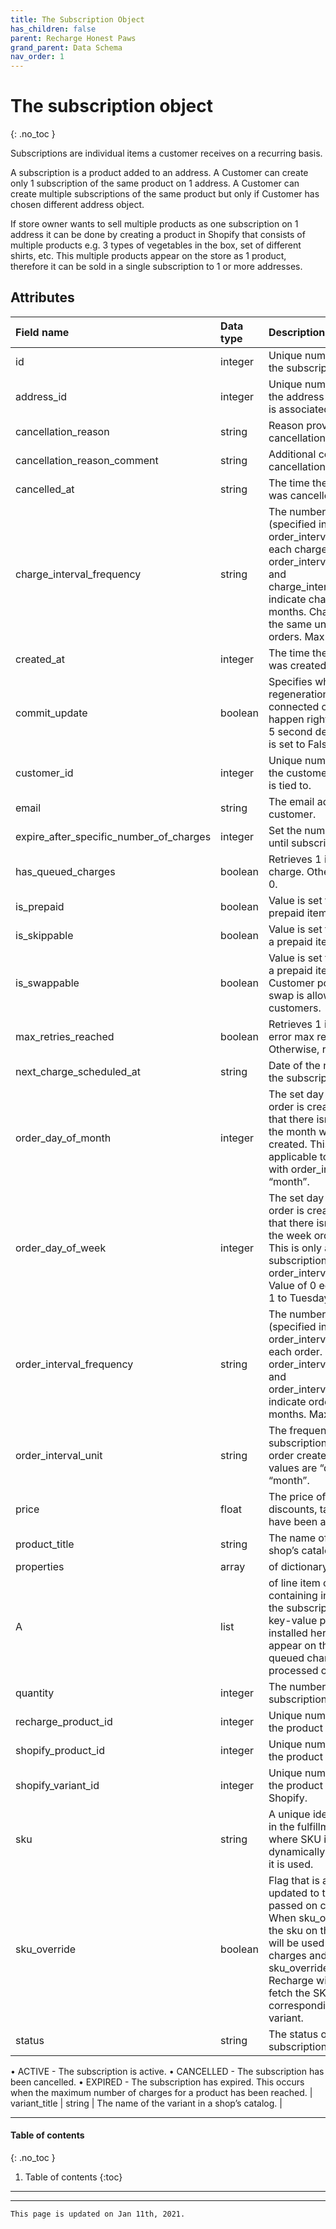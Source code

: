 ```yaml
---
title: The Subscription Object
has_children: false
parent: Recharge Honest Paws
grand_parent: Data Schema
nav_order: 1
---
```

# The subscription object
{: .no_toc }

Subscriptions are individual items a customer receives on a recurring basis.

A subscription is a product added to an address. A Customer can create only 1 subscription of the same product on 1 address. A Customer can create multiple subscriptions of the same product but only if Customer has chosen different address object.

If store owner wants to sell multiple products as one subscription on 1 address it can be done by creating a product in Shopify that consists of multiple products e.g. 3 types of vegetables in the box, set of different shirts, etc. This multiple products appear on the store as 1 product, therefore it can be sold in a single subscription to 1 or more addresses.

## Attributes

| Field name  | Data type  | Description  |
|:----------|:---------|:-----------|
| id | integer | Unique numeric identifier for the subscription. |
| address_id | integer | Unique numeric identifier for the address the subscription is associated with. |
| cancellation_reason | string | Reason provided for cancellation. |
| cancellation_reason_comment | string | Additional comment for cancellation. |
| cancelled_at | string | The time the subscription was cancelled. |
| charge_interval_frequency | string | The number of units (specified in order_interval_unit) between each charge. For example, order_interval_unit=month and charge_interval_frequency=3, indicate charge every 3 months. Charges must use the same unit types as orders. Max value: 1000 |
| created_at | integer | The time the subscription was created. |
| commit_update | boolean | Specifies whether the regeneration of the connected charge should happen right away, or after a 5 second delay (when value is set to False). |
| customer_id | integer | Unique numeric identifier for the customer the subscription is tied to. |
| email | string | The email address of the customer. |
| expire_after_specific_number_of_charges | integer | Set the number of charges until subscription expires. |
| has_queued_charges | boolean | Retrieves 1 if there is queued charge. Otherwise, retrieves 0. |
| is_prepaid | boolean | Value is set to True if it is a prepaid item. |
| is_skippable | boolean | Value is set to True if it is not a prepaid item |
| is_swappable | boolean | Value is set to True if it is not a prepaid item and if in Customer portal settings swap is allowed for customers. |
| max_retries_reached | boolean | Retrieves 1 if charge has an error max retries reached. Otherwise, retrieves 0. |
| next_charge_scheduled_at | string | Date of the next charge for the subscription. |
| order_day_of_month | integer | The set day of the month order is created. Default is that there isn’t a strict day of the month when the order is created. This is only applicable to subscriptions with order_interval_unit = “month”. |
| order_day_of_week | integer | The set day of the week order is created. Default is that there isn’t a strict day of the week order is created. This is only applicable to subscriptions with order_interval_unit = “week”. Value of 0 equals to Monday, 1 to Tuesday etc. |
| order_interval_frequency | string | The number of units (specified in order_interval_unit) between each order. For example, order_interval_unit=month and order_interval_frequency=3, indicate order every 3 months. Max value: 1000 |
| order_interval_unit | string | The frequency which a subscription should have the order created with. Valid values are “day”,“week”, and “month”. |
| price | float | The price of the item before discounts, taxes, or shipping have been applied. |
| product_title | string | The name of the product in a shop’s catalog. |
| properties | array | of dictionary objects |
| A | list | of line item objects, each one containing information about the subscription. Custom key-value pairs can be installed here, they will appear on the connected queued charge and after it is processed on the order itself. |
| quantity | integer | The number of items in the subscription. |
| recharge_product_id | integer | Unique number identifier of the product in ReCharge. |
| shopify_product_id | integer | Unique number identifier of the product in Shopify. |
| shopify_variant_id | integer | Unique number identifier of the product variant in Shopify. |
| sku | string | A unique identifier of the item in the fulfillment. In cases where SKU is blank, it will be dynamically pulled whenever it is used. |
| sku_override | boolean | Flag that is automatically updated to true when SKU is passed on create or update. When sku_override is true, the sku on the subscription will be used to generate charges and orders. When sku_override is false, Recharge will dynamically fetch the SKU from the corresponding shopify variant. |
| status | string | The status of the subscription. Valid values:
• ACTIVE - The subscription is active.
• CANCELLED - The subscription has been cancelled.
• EXPIRED - The subscription has expired. This occurs when the maximum number of charges for a product has been reached.
| variant_title | string | The name of the variant in a shop’s catalog. |

---

#### Table of contents
{: .no_toc }

1. Table of contents
{:toc}

---



---
```
This page is updated on Jan 11th, 2021.
```
